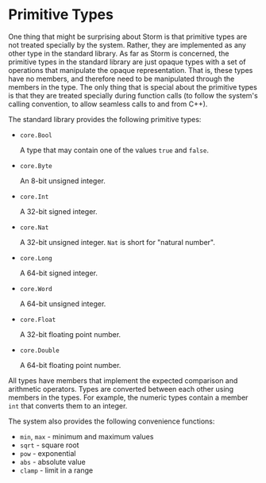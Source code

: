 Primitive Types
===============

One thing that might be surprising about Storm is that primitive types are not treated specially by
the system. Rather, they are implemented as any other type in the standard library. As far as Storm
is concerned, the primitive types in the standard library are just opaque types with a set of
operations that manipulate the opaque representation. That is, these types have no members, and
therefore need to be manipulated through the members in the type. The only thing that is special
about the primitive types is that they are treated specially during function calls (to follow the
system's calling convention, to allow seamless calls to and from C++).


The standard library provides the following primitive types:

- `core.Bool`

  A type that may contain one of the values `true` and `false`.

- `core.Byte`

  An 8-bit unsigned integer.

- `core.Int`

  A 32-bit signed integer.

- `core.Nat`

  A 32-bit unsigned integer. `Nat` is short for "natural number".

- `core.Long`

  A 64-bit signed integer.

- `core.Word`

  A 64-bit unsigned integer.

- `core.Float`

  A 32-bit floating point number.

- `core.Double`

  A 64-bit floating point number.


All types have members that implement the expected comparison and arithmetic operators. Types are
converted between each other using members in the types. For example, the numeric types contain a
member `int` that converts them to an integer.


The system also provides the following convenience functions:

- `min`, `max` - minimum and maximum values
- `sqrt` - square root
- `pow` - exponential
- `abs` - absolute value
- `clamp` - limit in a range
